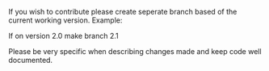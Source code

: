If you wish to contribute please create seperate branch based of the current working version. Example:

If on version 2.0 make branch 2.1

Please be very specific when describing changes made and keep code well documented.
